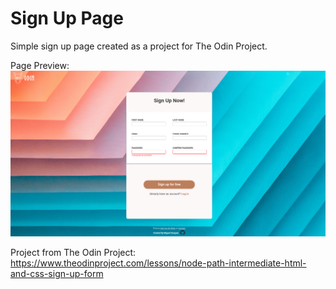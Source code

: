 # Sign Up Page

Simple sign up page created as a project for The Odin Project.

Page Preview:  
![Alt text](./images/page-preview.png "Page Preview")

Project from The Odin Project:  
https://www.theodinproject.com/lessons/node-path-intermediate-html-and-css-sign-up-form